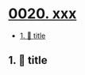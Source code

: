 # [0020. xxx](https://github.com/Tdahuyou/TNotes.egg/tree/main/notes/0020.%20xxx)

<!-- region:toc -->
- [1. 📒 title](#1--title)
<!-- endregion:toc -->

## 1. 📒 title
